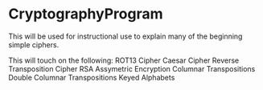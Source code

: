 # CryptographyProgram
This will be used for instructional use to explain many of the beginning simple ciphers.

This will touch on the following:
  ROT13 Cipher
  Caesar Cipher
  Reverse Transposition Cipher
  RSA Assymetric Encryption
  Columnar Transpositions
  Double Columnar Transpositions
  Keyed Alphabets
  
